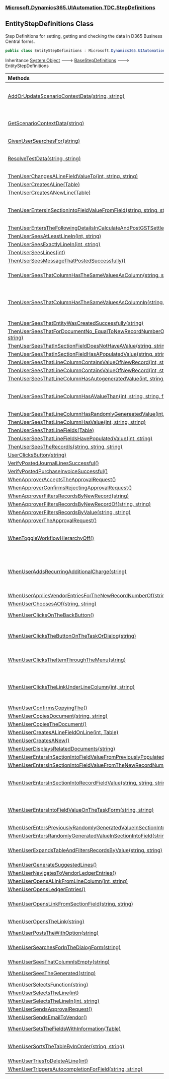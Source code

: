 ### [Microsoft.Dynamics365.UIAutomation.TDC.StepDefinitions](Microsoft.Dynamics365.UIAutomation.TDC.StepDefinitions.md 'Microsoft.Dynamics365.UIAutomation.TDC.StepDefinitions')

## EntityStepDefinitions Class

Step Definitions for setting, getting and checking the data in D365 Business Central forms.

```csharp
public class EntityStepDefinitions : Microsoft.Dynamics365.UIAutomation.TDC.StepDefinitions.BaseStepDefinitions
```

Inheritance [System.Object](https://docs.microsoft.com/en-us/dotnet/api/System.Object 'System.Object') &#129106; [BaseStepDefinitions](BaseStepDefinitions.md 'Microsoft.Dynamics365.UIAutomation.TDC.StepDefinitions.BaseStepDefinitions') &#129106; EntityStepDefinitions

| Methods | |
| :--- | :--- |
| [AddOrUpdateScenarioContextData(string, string)](EntityStepDefinitions.AddOrUpdateScenarioContextData(string,string).md 'Microsoft.Dynamics365.UIAutomation.TDC.StepDefinitions.EntityStepDefinitions.AddOrUpdateScenarioContextData(string, string)') | Add new scenario context data or update when existing |
| [GetScenarioContextData(string)](EntityStepDefinitions.GetScenarioContextData(string).md 'Microsoft.Dynamics365.UIAutomation.TDC.StepDefinitions.EntityStepDefinitions.GetScenarioContextData(string)') | Processes expected data when enclosed with curly braces {keyword} |
| [GivenUserSearchesFor(string)](EntityStepDefinitions.GivenUserSearchesFor(string).md 'Microsoft.Dynamics365.UIAutomation.TDC.StepDefinitions.EntityStepDefinitions.GivenUserSearchesFor(string)') | |
| [ResolveTestData(string, string)](EntityStepDefinitions.ResolveTestData(string,string).md 'Microsoft.Dynamics365.UIAutomation.TDC.StepDefinitions.EntityStepDefinitions.ResolveTestData(string, string)') | Proceses input data when field value is enclosed in curly braces |
| [ThenUserChangesALineFieldValueTo(int, string, string)](EntityStepDefinitions.ThenUserChangesALineFieldValueTo(int,string,string).md 'Microsoft.Dynamics365.UIAutomation.TDC.StepDefinitions.EntityStepDefinitions.ThenUserChangesALineFieldValueTo(int, string, string)') | |
| [ThenUserCreatesALine(Table)](EntityStepDefinitions.ThenUserCreatesALine(Table).md 'Microsoft.Dynamics365.UIAutomation.TDC.StepDefinitions.EntityStepDefinitions.ThenUserCreatesALine(TechTalk.SpecFlow.Table)') | |
| [ThenUserCreatesANewLine(Table)](EntityStepDefinitions.ThenUserCreatesANewLine(Table).md 'Microsoft.Dynamics365.UIAutomation.TDC.StepDefinitions.EntityStepDefinitions.ThenUserCreatesANewLine(TechTalk.SpecFlow.Table)') | |
| [ThenUserEntersInSectionIntoFieldValueFromField(string, string, string)](EntityStepDefinitions.ThenUserEntersInSectionIntoFieldValueFromField(string,string,string).md 'Microsoft.Dynamics365.UIAutomation.TDC.StepDefinitions.EntityStepDefinitions.ThenUserEntersInSectionIntoFieldValueFromField(string, string, string)') | In the specified section, set the field with the value from a different field. |
| [ThenUserEntersTheFollowingDetailsInCalculateAndPostGSTSettlement(Table)](EntityStepDefinitions.ThenUserEntersTheFollowingDetailsInCalculateAndPostGSTSettlement(Table).md 'Microsoft.Dynamics365.UIAutomation.TDC.StepDefinitions.EntityStepDefinitions.ThenUserEntersTheFollowingDetailsInCalculateAndPostGSTSettlement(TechTalk.SpecFlow.Table)') | |
| [ThenUserSeesAtLeastLineIn(int, string)](EntityStepDefinitions.ThenUserSeesAtLeastLineIn(int,string).md 'Microsoft.Dynamics365.UIAutomation.TDC.StepDefinitions.EntityStepDefinitions.ThenUserSeesAtLeastLineIn(int, string)') | |
| [ThenUserSeesExactlyLineIn(int, string)](EntityStepDefinitions.ThenUserSeesExactlyLineIn(int,string).md 'Microsoft.Dynamics365.UIAutomation.TDC.StepDefinitions.EntityStepDefinitions.ThenUserSeesExactlyLineIn(int, string)') | |
| [ThenUserSeesLines(int)](EntityStepDefinitions.ThenUserSeesLines(int).md 'Microsoft.Dynamics365.UIAutomation.TDC.StepDefinitions.EntityStepDefinitions.ThenUserSeesLines(int)') | |
| [ThenUserSeesMessageThatPostedSuccessfully()](EntityStepDefinitions.ThenUserSeesMessageThatPostedSuccessfully().md 'Microsoft.Dynamics365.UIAutomation.TDC.StepDefinitions.EntityStepDefinitions.ThenUserSeesMessageThatPostedSuccessfully()') | |
| [ThenUserSeesThatColumnHasTheSameValuesAsColumn(string, string)](EntityStepDefinitions.ThenUserSeesThatColumnHasTheSameValuesAsColumn(string,string).md 'Microsoft.Dynamics365.UIAutomation.TDC.StepDefinitions.EntityStepDefinitions.ThenUserSeesThatColumnHasTheSameValuesAsColumn(string, string)') | Checks if two columns have the same values. |
| [ThenUserSeesThatColumnHasTheSameValuesAsColumnIn(string, string, string)](EntityStepDefinitions.ThenUserSeesThatColumnHasTheSameValuesAsColumnIn(string,string,string).md 'Microsoft.Dynamics365.UIAutomation.TDC.StepDefinitions.EntityStepDefinitions.ThenUserSeesThatColumnHasTheSameValuesAsColumnIn(string, string, string)') | Checks if the line/row/record has the same value in provided two columns/fields. |
| [ThenUserSeesThatEntityWasCreatedSuccessfully(string)](EntityStepDefinitions.ThenUserSeesThatEntityWasCreatedSuccessfully(string).md 'Microsoft.Dynamics365.UIAutomation.TDC.StepDefinitions.EntityStepDefinitions.ThenUserSeesThatEntityWasCreatedSuccessfully(string)') | |
| [ThenUserSeesThatForDocumentNo_EqualToNewRecordNumberOfHasTheValueEqualToNewRecordNumberOf(string, string)](EntityStepDefinitions.ThenUserSeesThatForDocumentNo_EqualToNewRecordNumberOfHasTheValueEqualToNewRecordNumberOf(string,string).md 'Microsoft.Dynamics365.UIAutomation.TDC.StepDefinitions.EntityStepDefinitions.ThenUserSeesThatForDocumentNo_EqualToNewRecordNumberOfHasTheValueEqualToNewRecordNumberOf(string, string)') | |
| [ThenUserSeesThatInSectionFieldDoesNotHaveAValue(string, string, string)](EntityStepDefinitions.ThenUserSeesThatInSectionFieldDoesNotHaveAValue(string,string,string).md 'Microsoft.Dynamics365.UIAutomation.TDC.StepDefinitions.EntityStepDefinitions.ThenUserSeesThatInSectionFieldDoesNotHaveAValue(string, string, string)') | |
| [ThenUserSeesThatInSectionFieldHasAPopulatedValue(string, string)](EntityStepDefinitions.ThenUserSeesThatInSectionFieldHasAPopulatedValue(string,string).md 'Microsoft.Dynamics365.UIAutomation.TDC.StepDefinitions.EntityStepDefinitions.ThenUserSeesThatInSectionFieldHasAPopulatedValue(string, string)') | |
| [ThenUserSeesThatLineColumnContainsValueOfNewRecord(int, string)](EntityStepDefinitions.ThenUserSeesThatLineColumnContainsValueOfNewRecord(int,string).md 'Microsoft.Dynamics365.UIAutomation.TDC.StepDefinitions.EntityStepDefinitions.ThenUserSeesThatLineColumnContainsValueOfNewRecord(int, string)') | |
| [ThenUserSeesThatLineColumnContainsValueOfNewRecord(int, string, string)](EntityStepDefinitions.ThenUserSeesThatLineColumnContainsValueOfNewRecord(int,string,string).md 'Microsoft.Dynamics365.UIAutomation.TDC.StepDefinitions.EntityStepDefinitions.ThenUserSeesThatLineColumnContainsValueOfNewRecord(int, string, string)') | |
| [ThenUserSeesThatLineColumnHasAutogeneratedValue(int, string, string)](EntityStepDefinitions.ThenUserSeesThatLineColumnHasAutogeneratedValue(int,string,string).md 'Microsoft.Dynamics365.UIAutomation.TDC.StepDefinitions.EntityStepDefinitions.ThenUserSeesThatLineColumnHasAutogeneratedValue(int, string, string)') | |
| [ThenUserSeesThatLineColumnHasAValueThan(int, string, string, float)](EntityStepDefinitions.ThenUserSeesThatLineColumnHasAValueThan(int,string,string,float).md 'Microsoft.Dynamics365.UIAutomation.TDC.StepDefinitions.EntityStepDefinitions.ThenUserSeesThatLineColumnHasAValueThan(int, string, string, float)') | Checks if ActualLineFieldValue is greater/less than the expected value |
| [ThenUserSeesThatLineColumnHasRandomlyGenereatedValue(int, string, string)](EntityStepDefinitions.ThenUserSeesThatLineColumnHasRandomlyGenereatedValue(int,string,string).md 'Microsoft.Dynamics365.UIAutomation.TDC.StepDefinitions.EntityStepDefinitions.ThenUserSeesThatLineColumnHasRandomlyGenereatedValue(int, string, string)') | |
| [ThenUserSeesThatLineColumnHasValue(int, string, string)](EntityStepDefinitions.ThenUserSeesThatLineColumnHasValue(int,string,string).md 'Microsoft.Dynamics365.UIAutomation.TDC.StepDefinitions.EntityStepDefinitions.ThenUserSeesThatLineColumnHasValue(int, string, string)') | |
| [ThenUserSeesThatLineFields(Table)](EntityStepDefinitions.ThenUserSeesThatLineFields(Table).md 'Microsoft.Dynamics365.UIAutomation.TDC.StepDefinitions.EntityStepDefinitions.ThenUserSeesThatLineFields(TechTalk.SpecFlow.Table)') | |
| [ThenUserSeesThatLineFieldsHavePopulatedValue(int, string)](EntityStepDefinitions.ThenUserSeesThatLineFieldsHavePopulatedValue(int,string).md 'Microsoft.Dynamics365.UIAutomation.TDC.StepDefinitions.EntityStepDefinitions.ThenUserSeesThatLineFieldsHavePopulatedValue(int, string)') | |
| [ThenUserSeesTheRecordIs(string, string, string)](EntityStepDefinitions.ThenUserSeesTheRecordIs(string,string,string).md 'Microsoft.Dynamics365.UIAutomation.TDC.StepDefinitions.EntityStepDefinitions.ThenUserSeesTheRecordIs(string, string, string)') | |
| [UserClicksButton(string)](EntityStepDefinitions.UserClicksButton(string).md 'Microsoft.Dynamics365.UIAutomation.TDC.StepDefinitions.EntityStepDefinitions.UserClicksButton(string)') | |
| [VerifyPostedJournalLinesSuccessful()](EntityStepDefinitions.VerifyPostedJournalLinesSuccessful().md 'Microsoft.Dynamics365.UIAutomation.TDC.StepDefinitions.EntityStepDefinitions.VerifyPostedJournalLinesSuccessful()') | |
| [VerifyPostedPurchaseInvoiceSuccessful()](EntityStepDefinitions.VerifyPostedPurchaseInvoiceSuccessful().md 'Microsoft.Dynamics365.UIAutomation.TDC.StepDefinitions.EntityStepDefinitions.VerifyPostedPurchaseInvoiceSuccessful()') | |
| [WhenApproverAcceptsTheApprovalRequest()](EntityStepDefinitions.WhenApproverAcceptsTheApprovalRequest().md 'Microsoft.Dynamics365.UIAutomation.TDC.StepDefinitions.EntityStepDefinitions.WhenApproverAcceptsTheApprovalRequest()') | |
| [WhenApproverConfirmsRejectingApprovalRequest()](EntityStepDefinitions.WhenApproverConfirmsRejectingApprovalRequest().md 'Microsoft.Dynamics365.UIAutomation.TDC.StepDefinitions.EntityStepDefinitions.WhenApproverConfirmsRejectingApprovalRequest()') | |
| [WhenApproverFiltersRecordsByNewRecord(string)](EntityStepDefinitions.WhenApproverFiltersRecordsByNewRecord(string).md 'Microsoft.Dynamics365.UIAutomation.TDC.StepDefinitions.EntityStepDefinitions.WhenApproverFiltersRecordsByNewRecord(string)') | |
| [WhenApproverFiltersRecordsByNewRecordOf(string, string)](EntityStepDefinitions.WhenApproverFiltersRecordsByNewRecordOf(string,string).md 'Microsoft.Dynamics365.UIAutomation.TDC.StepDefinitions.EntityStepDefinitions.WhenApproverFiltersRecordsByNewRecordOf(string, string)') | |
| [WhenApproverFiltersRecordsByValue(string, string)](EntityStepDefinitions.WhenApproverFiltersRecordsByValue(string,string).md 'Microsoft.Dynamics365.UIAutomation.TDC.StepDefinitions.EntityStepDefinitions.WhenApproverFiltersRecordsByValue(string, string)') | |
| [WhenApproverTheApprovalRequest()](EntityStepDefinitions.WhenApproverTheApprovalRequest().md 'Microsoft.Dynamics365.UIAutomation.TDC.StepDefinitions.EntityStepDefinitions.WhenApproverTheApprovalRequest()') | |
| [WhenToggleWorkflowHierarchyOff()](EntityStepDefinitions.WhenToggleWorkflowHierarchyOff().md 'Microsoft.Dynamics365.UIAutomation.TDC.StepDefinitions.EntityStepDefinitions.WhenToggleWorkflowHierarchyOff()') | Turns of the 'Follow Workflow Hierarchy' using the toggle switch. |
| [WhenUserAddsRecurringAdditionalCharge(string)](EntityStepDefinitions.WhenUserAddsRecurringAdditionalCharge(string).md 'Microsoft.Dynamics365.UIAutomation.TDC.StepDefinitions.EntityStepDefinitions.WhenUserAddsRecurringAdditionalCharge(string)') | Adds recurring additional charge for a customer no. IF customer no already exists, delete before adding |
| [WhenUserAppliesVendorEntriesForTheNewRecordNumberOf(string)](EntityStepDefinitions.WhenUserAppliesVendorEntriesForTheNewRecordNumberOf(string).md 'Microsoft.Dynamics365.UIAutomation.TDC.StepDefinitions.EntityStepDefinitions.WhenUserAppliesVendorEntriesForTheNewRecordNumberOf(string)') | |
| [WhenUserChoosesAOf(string, string)](EntityStepDefinitions.WhenUserChoosesAOf(string,string).md 'Microsoft.Dynamics365.UIAutomation.TDC.StepDefinitions.EntityStepDefinitions.WhenUserChoosesAOf(string, string)') | |
| [WhenUserClicksOnTheBackButton()](EntityStepDefinitions.WhenUserClicksOnTheBackButton().md 'Microsoft.Dynamics365.UIAutomation.TDC.StepDefinitions.EntityStepDefinitions.WhenUserClicksOnTheBackButton()') | Clicks the back button |
| [WhenUserClicksTheButtonOnTheTaskOrDialog(string)](EntityStepDefinitions.WhenUserClicksTheButtonOnTheTaskOrDialog(string).md 'Microsoft.Dynamics365.UIAutomation.TDC.StepDefinitions.EntityStepDefinitions.WhenUserClicksTheButtonOnTheTaskOrDialog(string)') | Clicks button on a dialog box or task/modal form given button name |
| [WhenUserClicksTheItemThroughTheMenu(string)](EntityStepDefinitions.WhenUserClicksTheItemThroughTheMenu(string).md 'Microsoft.Dynamics365.UIAutomation.TDC.StepDefinitions.EntityStepDefinitions.WhenUserClicksTheItemThroughTheMenu(string)') | Clicks the specific menu item under multiple sub-menus |
| [WhenUserClicksTheLinkUnderLineColumn(int, string)](EntityStepDefinitions.WhenUserClicksTheLinkUnderLineColumn(int,string).md 'Microsoft.Dynamics365.UIAutomation.TDC.StepDefinitions.EntityStepDefinitions.WhenUserClicksTheLinkUnderLineColumn(int, string)') | Clicks and open the linked/anchored value under a given line number and column |
| [WhenUserConfirmsCopyingThe()](EntityStepDefinitions.WhenUserConfirmsCopyingThe().md 'Microsoft.Dynamics365.UIAutomation.TDC.StepDefinitions.EntityStepDefinitions.WhenUserConfirmsCopyingThe()') | |
| [WhenUserCopiesDocument(string, string)](EntityStepDefinitions.WhenUserCopiesDocument(string,string).md 'Microsoft.Dynamics365.UIAutomation.TDC.StepDefinitions.EntityStepDefinitions.WhenUserCopiesDocument(string, string)') | |
| [WhenUserCopiesTheDocument()](EntityStepDefinitions.WhenUserCopiesTheDocument().md 'Microsoft.Dynamics365.UIAutomation.TDC.StepDefinitions.EntityStepDefinitions.WhenUserCopiesTheDocument()') | |
| [WhenUserCreatesALineFieldOnLine(int, Table)](EntityStepDefinitions.WhenUserCreatesALineFieldOnLine(int,Table).md 'Microsoft.Dynamics365.UIAutomation.TDC.StepDefinitions.EntityStepDefinitions.WhenUserCreatesALineFieldOnLine(int, TechTalk.SpecFlow.Table)') | |
| [WhenUserCreatesANew()](EntityStepDefinitions.WhenUserCreatesANew().md 'Microsoft.Dynamics365.UIAutomation.TDC.StepDefinitions.EntityStepDefinitions.WhenUserCreatesANew()') | |
| [WhenUserDisplaysRelatedDocuments(string)](EntityStepDefinitions.WhenUserDisplaysRelatedDocuments(string).md 'Microsoft.Dynamics365.UIAutomation.TDC.StepDefinitions.EntityStepDefinitions.WhenUserDisplaysRelatedDocuments(string)') | |
| [WhenUserEntersInSectionIntoFieldValueFromPreviouslyPopulatedField(string, string, string)](EntityStepDefinitions.WhenUserEntersInSectionIntoFieldValueFromPreviouslyPopulatedField(string,string,string).md 'Microsoft.Dynamics365.UIAutomation.TDC.StepDefinitions.EntityStepDefinitions.WhenUserEntersInSectionIntoFieldValueFromPreviouslyPopulatedField(string, string, string)') | |
| [WhenUserEntersInSectionIntoFieldValueFromTheNewRecordNumberOf(string, string, string)](EntityStepDefinitions.WhenUserEntersInSectionIntoFieldValueFromTheNewRecordNumberOf(string,string,string).md 'Microsoft.Dynamics365.UIAutomation.TDC.StepDefinitions.EntityStepDefinitions.WhenUserEntersInSectionIntoFieldValueFromTheNewRecordNumberOf(string, string, string)') | |
| [WhenUserEntersInSectionIntoRecordFieldValue(string, string, string)](EntityStepDefinitions.WhenUserEntersInSectionIntoRecordFieldValue(string,string,string).md 'Microsoft.Dynamics365.UIAutomation.TDC.StepDefinitions.EntityStepDefinitions.WhenUserEntersInSectionIntoRecordFieldValue(string, string, string)') | In the specified section, set the field with the provided value. |
| [WhenUserEntersIntoFieldValueOnTheTaskForm(string, string)](EntityStepDefinitions.WhenUserEntersIntoFieldValueOnTheTaskForm(string,string).md 'Microsoft.Dynamics365.UIAutomation.TDC.StepDefinitions.EntityStepDefinitions.WhenUserEntersIntoFieldValueOnTheTaskForm(string, string)') | Setup values for fields specifically in the task/modal forms |
| [WhenUserEntersPreviouslyRandomlyGeneratedValueInSectionIntoField(string, string, string)](EntityStepDefinitions.WhenUserEntersPreviouslyRandomlyGeneratedValueInSectionIntoField(string,string,string).md 'Microsoft.Dynamics365.UIAutomation.TDC.StepDefinitions.EntityStepDefinitions.WhenUserEntersPreviouslyRandomlyGeneratedValueInSectionIntoField(string, string, string)') | |
| [WhenUserEntersRandomlyGeneratedValueInSectionIntoField(string, string)](EntityStepDefinitions.WhenUserEntersRandomlyGeneratedValueInSectionIntoField(string,string).md 'Microsoft.Dynamics365.UIAutomation.TDC.StepDefinitions.EntityStepDefinitions.WhenUserEntersRandomlyGeneratedValueInSectionIntoField(string, string)') | |
| [WhenUserExpandsTableAndFiltersRecordsByValue(string, string)](EntityStepDefinitions.WhenUserExpandsTableAndFiltersRecordsByValue(string,string).md 'Microsoft.Dynamics365.UIAutomation.TDC.StepDefinitions.EntityStepDefinitions.WhenUserExpandsTableAndFiltersRecordsByValue(string, string)') | Focuses/Expands the table and filters the record |
| [WhenUserGenerateSuggestedLines()](EntityStepDefinitions.WhenUserGenerateSuggestedLines().md 'Microsoft.Dynamics365.UIAutomation.TDC.StepDefinitions.EntityStepDefinitions.WhenUserGenerateSuggestedLines()') | |
| [WhenUserNavigatesToVendorLedgerEntries()](EntityStepDefinitions.WhenUserNavigatesToVendorLedgerEntries().md 'Microsoft.Dynamics365.UIAutomation.TDC.StepDefinitions.EntityStepDefinitions.WhenUserNavigatesToVendorLedgerEntries()') | |
| [WhenUserOpensALinkFromLineColumn(int, string)](EntityStepDefinitions.WhenUserOpensALinkFromLineColumn(int,string).md 'Microsoft.Dynamics365.UIAutomation.TDC.StepDefinitions.EntityStepDefinitions.WhenUserOpensALinkFromLineColumn(int, string)') | |
| [WhenUserOpensLedgerEntries()](EntityStepDefinitions.WhenUserOpensLedgerEntries().md 'Microsoft.Dynamics365.UIAutomation.TDC.StepDefinitions.EntityStepDefinitions.WhenUserOpensLedgerEntries()') | |
| [WhenUserOpensLinkFromSectionField(string, string)](EntityStepDefinitions.WhenUserOpensLinkFromSectionField(string,string).md 'Microsoft.Dynamics365.UIAutomation.TDC.StepDefinitions.EntityStepDefinitions.WhenUserOpensLinkFromSectionField(string, string)') | Click the link in the specified section and field. |
| [WhenUserOpensTheLink(string)](EntityStepDefinitions.WhenUserOpensTheLink(string).md 'Microsoft.Dynamics365.UIAutomation.TDC.StepDefinitions.EntityStepDefinitions.WhenUserOpensTheLink(string)') | Clicks any link with specific text |
| [WhenUserPostsTheWithOption(string)](EntityStepDefinitions.WhenUserPostsTheWithOption(string).md 'Microsoft.Dynamics365.UIAutomation.TDC.StepDefinitions.EntityStepDefinitions.WhenUserPostsTheWithOption(string)') | |
| [WhenUserSearchesForInTheDialogForm(string)](EntityStepDefinitions.WhenUserSearchesForInTheDialogForm(string).md 'Microsoft.Dynamics365.UIAutomation.TDC.StepDefinitions.EntityStepDefinitions.WhenUserSearchesForInTheDialogForm(string)') | Search a record inside a dialog pop-up |
| [WhenUserSeesThatColumnIsEmpty(string)](EntityStepDefinitions.WhenUserSeesThatColumnIsEmpty(string).md 'Microsoft.Dynamics365.UIAutomation.TDC.StepDefinitions.EntityStepDefinitions.WhenUserSeesThatColumnIsEmpty(string)') | |
| [WhenUserSeesTheGenerated(string)](EntityStepDefinitions.WhenUserSeesTheGenerated(string).md 'Microsoft.Dynamics365.UIAutomation.TDC.StepDefinitions.EntityStepDefinitions.WhenUserSeesTheGenerated(string)') | Stores generated reconrd numbers |
| [WhenUserSelectsFunction(string)](EntityStepDefinitions.WhenUserSelectsFunction(string).md 'Microsoft.Dynamics365.UIAutomation.TDC.StepDefinitions.EntityStepDefinitions.WhenUserSelectsFunction(string)') | |
| [WhenUserSelectsTheLine(int)](EntityStepDefinitions.WhenUserSelectsTheLine(int).md 'Microsoft.Dynamics365.UIAutomation.TDC.StepDefinitions.EntityStepDefinitions.WhenUserSelectsTheLine(int)') | |
| [WhenUserSelectsTheLineIn(int, string)](EntityStepDefinitions.WhenUserSelectsTheLineIn(int,string).md 'Microsoft.Dynamics365.UIAutomation.TDC.StepDefinitions.EntityStepDefinitions.WhenUserSelectsTheLineIn(int, string)') | |
| [WhenUserSendsApprovalRequest()](EntityStepDefinitions.WhenUserSendsApprovalRequest().md 'Microsoft.Dynamics365.UIAutomation.TDC.StepDefinitions.EntityStepDefinitions.WhenUserSendsApprovalRequest()') | |
| [WhenUserSendsEmailToVendor()](EntityStepDefinitions.WhenUserSendsEmailToVendor().md 'Microsoft.Dynamics365.UIAutomation.TDC.StepDefinitions.EntityStepDefinitions.WhenUserSendsEmailToVendor()') | |
| [WhenUserSetsTheFieldsWithInformation(Table)](EntityStepDefinitions.WhenUserSetsTheFieldsWithInformation(Table).md 'Microsoft.Dynamics365.UIAutomation.TDC.StepDefinitions.EntityStepDefinitions.WhenUserSetsTheFieldsWithInformation(TechTalk.SpecFlow.Table)') | Sets multiple fields in a form |
| [WhenUserSortsTheTableByInOrder(string, string)](EntityStepDefinitions.WhenUserSortsTheTableByInOrder(string,string).md 'Microsoft.Dynamics365.UIAutomation.TDC.StepDefinitions.EntityStepDefinitions.WhenUserSortsTheTableByInOrder(string, string)') | Sorts a table by column name and a given order |
| [WhenUserTriesToDeleteALine(int)](EntityStepDefinitions.WhenUserTriesToDeleteALine(int).md 'Microsoft.Dynamics365.UIAutomation.TDC.StepDefinitions.EntityStepDefinitions.WhenUserTriesToDeleteALine(int)') | |
| [WhenUserTriggersAutocompletionForField(string, string)](EntityStepDefinitions.WhenUserTriggersAutocompletionForField(string,string).md 'Microsoft.Dynamics365.UIAutomation.TDC.StepDefinitions.EntityStepDefinitions.WhenUserTriggersAutocompletionForField(string, string)') | |
